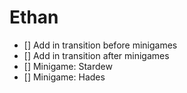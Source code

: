 # Ethan

- [] Add in transition before minigames
- [] Add in transition after minigames
- [] Minigame: Stardew
- [] Minigame: Hades